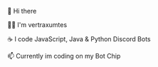 👋 Hi there

👨‍💻 I'm vertraxumtes

☕ I code JavaScript, Java & Python Discord Bots

📫 Currently im coding on my Bot Chip 

